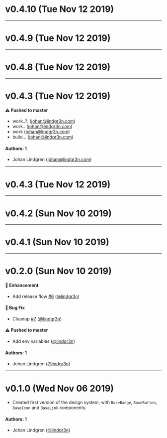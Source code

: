 # v0.4.10 (Tue Nov 12 2019)



---

# v0.4.9 (Tue Nov 12 2019)



---

# v0.4.8 (Tue Nov 12 2019)



---

# v0.4.3 (Tue Nov 12 2019)

#### ⚠️  Pushed to master

- work..?.  (johan@lindgr3n.com)
- work..  (johan@lindgr3n.com)
- work  (johan@lindgr3n.com)
- build...  (johan@lindgr3n.com)

#### Authors: 1

- Johan Lindgren (johan@lindgr3n.com)

---

# v0.4.3 (Tue Nov 12 2019)



---

# v0.4.2 (Sun Nov 10 2019)



---

# v0.4.1 (Sun Nov 10 2019)



---

# v0.2.0 (Sun Nov 10 2019)

#### 🚀  Enhancement

- Add release flow [#6](https://github.com/lindgr3n/lindgr3n-design-system/pull/6) ([@lindgr3n](https://github.com/lindgr3n))

#### 🐛  Bug Fix

- Cleanup [#7](https://github.com/lindgr3n/lindgr3n-design-system/pull/7) ([@lindgr3n](https://github.com/lindgr3n))

#### ⚠️  Pushed to master

- Add env variables  ([@lindgr3n](https://github.com/lindgr3n))

#### Authors: 1

- Johan Lindgren ([@lindgr3n](https://github.com/lindgr3n))

---

# v0.1.0 (Wed Nov 06 2019)

- Created first version of the design system, with `BaseBadge`, `BaseButton`, `BaseIcon` and `BaseLink` components.

#### Authors: 1

- Johan Lindgren ([@lindgr3n](https://github.com/lindgr3n))
